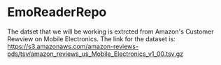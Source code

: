 # EmoReaderRepo

The datset that we will be working is extrcted from Amazon's Customer Rewview on Mobile Electronics.
The link for the dataset is: https://s3.amazonaws.com/amazon-reviews-pds/tsv/amazon_reviews_us_Mobile_Electronics_v1_00.tsv.gz
